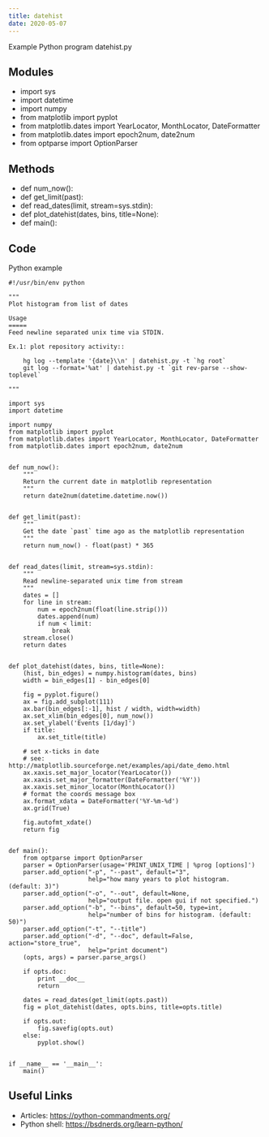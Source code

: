 ```yaml
---
title: datehist
date: 2020-05-07
---
```

Example Python program datehist.py

## Modules

* import sys
* import datetime
* import numpy
* from matplotlib import pyplot
* from matplotlib.dates import YearLocator, MonthLocator, DateFormatter
* from matplotlib.dates import epoch2num, date2num
* from optparse import OptionParser

## Methods

* def num_now():
* def get_limit(past):
* def read_dates(limit, stream=sys.stdin):
* def plot_datehist(dates, bins, title=None):
* def main():

## Code

Python example

    #!/usr/bin/env python
    
    """
    Plot histogram from list of dates
    
    Usage
    =====
    Feed newline separated unix time via STDIN.
    
    Ex.1: plot repository activity::
    
        hg log --template '{date}\\n' | datehist.py -t `hg root`
        git log --format='%at' | datehist.py -t `git rev-parse --show-toplevel`
    
    """
    
    import sys
    import datetime
    
    import numpy
    from matplotlib import pyplot
    from matplotlib.dates import YearLocator, MonthLocator, DateFormatter
    from matplotlib.dates import epoch2num, date2num
    
    
    def num_now():
        """
        Return the current date in matplotlib representation
        """
        return date2num(datetime.datetime.now())
    
    
    def get_limit(past):
        """
        Get the date `past` time ago as the matplotlib representation
        """
        return num_now() - float(past) * 365
    
    
    def read_dates(limit, stream=sys.stdin):
        """
        Read newline-separated unix time from stream
        """
        dates = []
        for line in stream:
            num = epoch2num(float(line.strip()))
            dates.append(num)
            if num < limit:
                break
        stream.close()
        return dates
    
    
    def plot_datehist(dates, bins, title=None):
        (hist, bin_edges) = numpy.histogram(dates, bins)
        width = bin_edges[1] - bin_edges[0]
    
        fig = pyplot.figure()
        ax = fig.add_subplot(111)
        ax.bar(bin_edges[:-1], hist / width, width=width)
        ax.set_xlim(bin_edges[0], num_now())
        ax.set_ylabel('Events [1/day]')
        if title:
            ax.set_title(title)
    
        # set x-ticks in date
        # see: http://matplotlib.sourceforge.net/examples/api/date_demo.html
        ax.xaxis.set_major_locator(YearLocator())
        ax.xaxis.set_major_formatter(DateFormatter('%Y'))
        ax.xaxis.set_minor_locator(MonthLocator())
        # format the coords message box
        ax.format_xdata = DateFormatter('%Y-%m-%d')
        ax.grid(True)
    
        fig.autofmt_xdate()
        return fig
    
    
    def main():
        from optparse import OptionParser
        parser = OptionParser(usage='PRINT_UNIX_TIME | %prog [options]')
        parser.add_option("-p", "--past", default="3",
                          help="how many years to plot histogram. (default: 3)")
        parser.add_option("-o", "--out", default=None,
                          help="output file. open gui if not specified.")
        parser.add_option("-b", "--bins", default=50, type=int,
                          help="number of bins for histogram. (default: 50)")
        parser.add_option("-t", "--title")
        parser.add_option("-d", "--doc", default=False, action="store_true",
                          help="print document")
        (opts, args) = parser.parse_args()
    
        if opts.doc:
            print __doc__
            return
    
        dates = read_dates(get_limit(opts.past))
        fig = plot_datehist(dates, opts.bins, title=opts.title)
    
        if opts.out:
            fig.savefig(opts.out)
        else:
            pyplot.show()
    
    
    if __name__ == '__main__':
        main()
    

## Useful Links

- Articles: https://python-commandments.org/
- Python shell: https://bsdnerds.org/learn-python/
